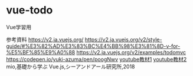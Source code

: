 # vue-todo
Vue学習用

参考資料
https://v2.ja.vuejs.org/
https://v2.ja.vuejs.org/v2/style-guide/#%E3%82%AD%E3%83%BC%E4%BB%98%E3%81%8D-v-for-%E5%BF%85%E9%A0%88
https://v2.ja.vuejs.org/v2/examples/todomvc
https://codepen.io/yuki-azuma/pen/poogNwv
[youtube教材1](https://www.youtube.com/watch?v=Oyr0sr6l3SQ)
[youtube教材2](https://www.youtube.com/watch?v=Oyr0sr6l3SQ)
mio,基礎から学ぶ Vue.js,シーアンドアール研究所,2018
